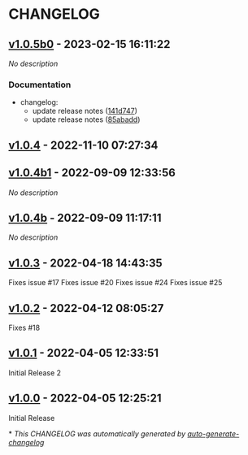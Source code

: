 # CHANGELOG

## [v1.0.5b0](https://github.com/BstLabs/py-authk/releases/tag/v1.0.5b0) - 2023-02-15 16:11:22

*No description*

### Documentation

- changelog:
  - update release notes ([141d747](https://github.com/BstLabs/py-authk/commit/141d747d607cec315398dddfe3d0ffc062263304))
  - update release notes ([85abadd](https://github.com/BstLabs/py-authk/commit/85abaddb9dae44022c7eaba17b3a06188b8225a9))

## [v1.0.4](https://github.com/BstLabs/py-authk/releases/tag/v1.0.4) - 2022-11-10 07:27:34

## [v1.0.4b1](https://github.com/BstLabs/py-authk/releases/tag/v1.0.4b1) - 2022-09-09 12:33:56

*No description*

## [v1.0.4b](https://github.com/BstLabs/py-authk/releases/tag/v1.0.4b) - 2022-09-09 11:17:11

*No description*

## [v1.0.3](https://github.com/BstLabs/py-authk/releases/tag/v1.0.3) - 2022-04-18 14:43:35

Fixes issue #17 
Fixes issue #20 
Fixes issue #24 
Fixes issue #25 

## [v1.0.2](https://github.com/BstLabs/py-authk/releases/tag/v1.0.2) - 2022-04-12 08:05:27

Fixes #18 

## [v1.0.1](https://github.com/BstLabs/py-authk/releases/tag/v1.0.1) - 2022-04-05 12:33:51

Initial Release 2

## [v1.0.0](https://github.com/BstLabs/py-authk/releases/tag/v1.0.0) - 2022-04-05 12:25:21

Initial Release

\* *This CHANGELOG was automatically generated by [auto-generate-changelog](https://github.com/BobAnkh/auto-generate-changelog)*
